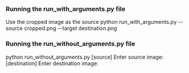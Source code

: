 ### Running the run_with_arguments.py file ###

Use the cropped image as the source
python run_with_arguments.py --source cropped.png --target destination.png

### Running the run_without_arguments.py file ###

python run_without_arguments.py
[source] Enter source image: 
[destination] Enter destination image: